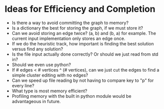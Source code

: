 # Ideas for Efficiency and Completion

* Is there a way to avoid committing the graph to memory?
* Is a dictionary the best for storing the graph, if we must store it?
* Can we avoid storing an edge twice? (a, b) and (b, a) for example. The current input implementation only stores an edge once.
* If we do the heuristic track, how important is finding the best solution versus find any solution?
* Is the file input actually done correctly? Or should we just read from std in?
* Should we even use python?
* If # edges < # vertices ^ (# vertices), can we just cut the edges to find a simple cluster editing with no edges?
* Can we speed up file reading by not having to compare key to "p" for every line?
* What type is most memory efficient?
* Profiling memory with the built in python module would be advantageous in future.
